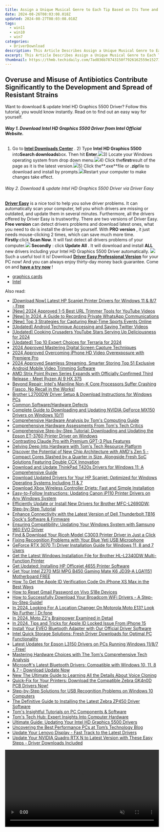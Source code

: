 ```yaml
---
title: Assign a Unique Musical Genre to Each Tip Based on Its Tone and Message;
date: 2024-08-26T08:03:08.018Z
updated: 2024-08-27T08:03:08.018Z
tags:
  - win11
  - win10
  - win7
categories:
  - DriverDownload
description: This Article Describes Assign a Unique Musical Genre to Each Tip Based on Its Tone and Message;
excerpt: This Article Describes Assign a Unique Musical Genre to Each Tip Based on Its Tone and Message;
thumbnail: https://thmb.techidaily.com/7ad836b78743150f7926162559e15271095acf4f64d610e7943b29ad8777b2c6.jpg
---
```


## Overuse and Misuse of Antibiotics Contribute Significantly to the Development and Spread of Resistant Strains

Want to download & update Intel HD Graphics 5500 Driver? Follow this tutorial, you would know instantly. Read on to find out an easy way for yourself.

###### **Way 1\. Download Intel HD Graphics 5500 Driver from Intel Official Website.**

1) Go to **[Intel Downloads Center](https://downloadcenter.intel.com/)** . 2) Type **Intel HD Graphics 5500** into**Search downloads**box. Then hit **Enter**.![](https://images.drivereasy.com/wp-content/uploads/2017/02/1-17.png)3) Locate your Windows operating system from drop down menu.![](https://images.drivereasy.com/wp-content/uploads/2017/02/2-16.png)4) Click the**first**result of the page as it is the latest version.![](https://images.drivereasy.com/wp-content/uploads/2017/02/3-10.png)5) Click the**.exe**file or **.zip**file to download and install by prompts.![](https://images.drivereasy.com/wp-content/uploads/2017/02/4-10.png)Restart your computer to make changes take effect.

###### Way 2\. Download & update Intel HD Graphics 5500 Driver via Driver Easy

[**Driver Easy**](https://tools.techidaily.com/drivereasy/download/)  is a nice tool to help you solve driver problems. It can automatically scan your computer, tell you which drivers are missing or outdated, and update them in several minutes. Furthermore, all the drivers offered by Driver Easy is trustworthy. There are two versions of Driver Easy. **Free version**  can detect drivers problems and download latest ones, what you need to do is install the driver by yourself. With **PRO**   **version**  , it just needs mouse-clicking 2 times, which can save much more time. **Firstly**:click **Scan Now**. It will fast detect all drivers problems of your computer.![](https://images.drivereasy.com/wp-content/uploads/2017/02/SCAN2-1.jpg) **Secondly** : click **Update All** . It will download and install **ALL**  new drivers including your Intel HD Graphics 5500 Driver automatically. ![](https://images.drivereasy.com/wp-content/uploads/2017/02/Intel-5500.jpg) Such a useful tool it is! Download [**Driver Easy Professional Version**](https://tools.techidaily.com/drivereasy/download/)  for your PC now! And you can always enjoy thirty-day money back guarantee. Come on and [**have a try now**](https://tools.techidaily.com/drivereasy/download/) !

* [graphics cards](https://tools.techidaily.com/drivereasy/download/)
* [Intel](https://tools.techidaily.com/drivereasy/download/)

<ins class="adsbygoogle"
     style="display:block"
     data-ad-format="autorelaxed"
     data-ad-client="ca-pub-7571918770474297"
     data-ad-slot="1223367746"></ins>



<ins class="adsbygoogle"
     style="display:block"
     data-ad-client="ca-pub-7571918770474297"
     data-ad-slot="8358498916"
     data-ad-format="auto"
     data-full-width-responsive="true"></ins>

<span class="atpl-alsoreadstyle">Also read:</span>
<div><ul>
<li><a href="https://hardware-help.techidaily.com/download-now-latest-hp-scanjet-printer-drivers-for-windows-11-and-87-free/"><u>[Download Now] Latest HP Scanjet Printer Drivers for Windows 11 & 8/7 - Free</u></a></li>
<li><a href="https://youtube-docs.techidaily.com/024-approved-1-5-best-url-trimmer-tools-for-youtube-videos/"><u>[New] 2024 Approved  1-5 Best URL Trimmer Tools for YouTube Videos</u></a></li>
<li><a href="https://visual-screen-recording.techidaily.com/new-in-2024-a-guide-to-recording-private-whatsapp-communications/"><u>[New] In 2024, A Guide to Recording Private WhatsApp Communications</u></a></li>
<li><a href="https://screen-video-capture.techidaily.com/new-top-3-strategies-for-capturing-real-time-sports-events-online/"><u>[New] Top 3 Strategies for Capturing Real-Time Sports Events Online</u></a></li>
<li><a href="https://twitter-videos.techidaily.com/updated-android-technique-accessing-and-saving-twitter-videos/"><u>[Updated] Android Technique  Accessing and Saving Twitter Videos</u></a></li>
<li><a href="https://facebook-record-videos.techidaily.com/updated-cooking-crusaders-youtube-stars-serving-up-deliciousness-for-2024/"><u>[Updated] Cooking Crusaders  YouTube Stars Serving Up Deliciousness for 2024</u></a></li>
<li><a href="https://screen-activity-recording.techidaily.com/updated-top-10-expert-choices-for-terraria-for-2024/"><u>[Updated] Top 10 Expert Choices for Terraria for 2024</u></a></li>
<li><a href="https://video-capture.techidaily.com/2024-approved-mastering-digital-screen-capture-techniques/"><u>2024 Approved  Mastering Digital Screen Capture Techniques</u></a></li>
<li><a href="https://extra-guidance.techidaily.com/2024-approved-overcoming-iphone-hd-video-overexposure-with-premiere-pro/"><u>2024 Approved  Overcoming iPhone HD Video Overexposure with Premiere Pro</u></a></li>
<li><a href="https://fox-cloud.techidaily.com/2024-approved-seamless-streaming-smarter-storing-top-51-exclusive-android-mobile-video-trimming-software/"><u>2024 Approved  Seamless Streaming, Smarter Storing  Top 51 Exclusive Android Mobile Video Trimming Software</u></a></li>
<li><a href="https://hardware-help.techidaily.com/amd-strix-point-ryzen-series-expands-with-officially-confirmed-third-release-meet-ryzen-ai-9-hx-375/"><u>AMD Strix Point Ryzen Series Expands with Officially Confirmed Third Release - Meet Ryzen AI 9 HX 375</u></a></li>
<li><a href="https://hardware-help.techidaily.com/1723262311927-beyond-repair-intels-mainline-non-k-core-processors-suffer-crashing-fiasco-no-recall-in-the-works/"><u>Beyond Repair: Intel's Mainline Non-K Core Processors Suffer Crashing Fiasco, No Recall in the Works!</u></a></li>
<li><a href="https://hardware-help.techidaily.com/brother-l2700dw-driver-setup-and-download-instructions-for-windows-pcs/"><u>Brother L2700DW Driver Setup & Download Instructions for Windows PCs</u></a></li>
<li><a href="https://hardware-help.techidaily.com/common-softwarehardware-defects/"><u>Common Software/Hardware Defects</u></a></li>
<li><a href="https://hardware-help.techidaily.com/complete-guide-to-downloading-and-updating-nvidia-geforce-mx150-drivers-on-windows-1011/"><u>Complete Guide to Downloading and Updating NVIDIA GeForce MX150 Drivers on Windows 10/11</u></a></li>
<li><a href="https://hardware-help.techidaily.com/comprehensive-hardware-analysis-by-toms-computing-guide/"><u>Comprehensive Hardware Analysis by Tom's Computing Guide</u></a></li>
<li><a href="https://hardware-help.techidaily.com/comprehensive-hardware-assessments-from-toms-tech-critics/"><u>Comprehensive Hardware Assessments From Tom's Tech Critics</u></a></li>
<li><a href="https://win-dash.techidaily.com/comprehensive-step-by-step-tutorial-downloading-and-updating-the-epson-et-3760-printer-driver-on-windows/"><u>Comprehensive Step-by-Step Tutorial: Downloading and Updating the Epson ET-3760 Printer Driver on Windows</u></a></li>
<li><a href="https://tech-savvy.techidaily.com/contrasting-claude-pro-with-premium-gpt-3-plus-features/"><u>Contrasting Claude Pro with Premium GPT-3 Plus Features</u></a></li>
<li><a href="https://hardware-help.techidaily.com/delving-deep-into-hardware-with-toms-tech-resource-platform/"><u>Delving Deep Into Hardware with Tom's Tech Resource Platform</u></a></li>
<li><a href="https://hardware-help.techidaily.com/discover-the-potential-of-new-chip-architecture-with-amds-zen-5-compact-cores-slashed-by-a-quarter-in-size-alongside-fresh-soc-solutions-featuring-double-cc74/"><u>Discover the Potential of New Chip Architecture with AMD's Zen 5 - Compact Cores Slashed by a Quarter in Size, Alongside Fresh SoC Solutions Featuring Double CCX Innovation</u></a></li>
<li><a href="https://hardware-help.techidaily.com/download-and-update-thinkpad-t420s-drivers-for-windows-11-a-comprehensive-guide/"><u>Download and Update ThinkPad T420s Drivers for Windows 11: A Comprehensive Guide</u></a></li>
<li><a href="https://hardware-help.techidaily.com/download-updated-drivers-for-your-hp-scanjet-optimized-for-windows-operating-systems-including-11-and-7/"><u>Download Updated Drivers for Your HP Scanjet: Optimized for Windows Operating Systems Including 11 & 7</u></a></li>
<li><a href="https://hardware-help.techidaily.com/download-xbox-wireless-controller-driets-fast-and-simple-installation/"><u>Download Xbox Wireless Controller Driets: Fast and Simple Installation</u></a></li>
<li><a href="https://hardware-help.techidaily.com/easy-to-follow-instructions-updating-canon-ip110-printer-drivers-on-any-windows-system/"><u>Easy-to-Follow Instructions: Updating Canon iP110 Printer Drivers on Any Windows System</u></a></li>
<li><a href="https://hardware-help.techidaily.com/efficiently-update-or-install-new-drivers-for-brother-mfc-l2690dw-step-by-step-tutorial/"><u>Efficiently Update or Install New Drivers for Brother MFC-L2690DW: Step-by-Step Tutorial</u></a></li>
<li><a href="https://hardware-help.techidaily.com/enhance-connectivity-with-the-latest-version-of-dell-thunderbolt-tb16-docks-software-and-firmware/"><u>Enhance Connectivity with the Latest Version of Dell Thunderbolt TB16 Dock's Software & Firmware</u></a></li>
<li><a href="https://hardware-help.techidaily.com/ensuring-compatibility-updating-your-windows-system-with-samsung-960-evo-driver/"><u>Ensuring Compatibility: Updating Your Windows System with Samsung 960 EVO Driver</u></a></li>
<li><a href="https://hardware-help.techidaily.com/1722978562093-find-and-download-your-ricoh-model-c3003-printer-driver-in-just-a-click/"><u>Find & Download Your Ricoh Model C3003 Printer Driver in Just a Click</u></a></li>
<li><a href="https://sound-issues.techidaily.com/fixing-recognition-problems-with-your-blue-yeti-usb-microphone/"><u>Fixing Recognition Problems with Your Blue Yeti USB Microphone</u></a></li>
<li><a href="https://hardware-help.techidaily.com/geforce-rtx-3070-ti-driver-installation-guide-for-windows-11-8-and-7-users/"><u>GeForce RTX 3070 Ti Driver Installation Guide for Windows 11, 8 and 7 Users</u></a></li>
<li><a href="https://hardware-help.techidaily.com/get-the-latest-windows-installation-file-for-brother-hl-l2340dw-multi-function-printer/"><u>Get the Latest Windows Installation File for Brother HL-L2340DW Multi-Function Printer</u></a></li>
<li><a href="https://hardware-help.techidaily.com/get-updated-installing-hp-officejet-4655-printer-software/"><u>Get Updated: Installing HP Officejet 4655 Printer Software</u></a></li>
<li><a href="https://hardware-help.techidaily.com/1722966569752-get-your-intel-z270-msi-mpg-b450-gaming-mate-k6-jd39-a-lga1151-motherboard-free/"><u>Get Your Intel Z270 MSI MPG B450 Gaming Mate K6 JD39-A LGA1151 Motherboard FREE</u></a></li>
<li><a href="https://apple-account.techidaily.com/how-to-get-the-apple-id-verification-code-on-iphone-xs-max-in-the-best-ways-by-drfone-ios/"><u>How To Get the Apple ID Verification Code On iPhone XS Max in the Best Ways</u></a></li>
<li><a href="https://unlock-android.techidaily.com/how-to-reset-gmail-password-on-vivo-s18e-devices-by-drfone-android/"><u>How to Reset Gmail Password on Vivo S18e Devices</u></a></li>
<li><a href="https://hardware-help.techidaily.com/how-to-successfully-download-your-broadcom-wifi-drivers-a-step-by-step-guide/"><u>How to Successfully Download Your Broadcom WiFi Drivers - A Step-by-Step Guide!</u></a></li>
<li><a href="https://phone-solutions.techidaily.com/in-2024-looking-for-a-location-changer-on-motorola-moto-e13-look-no-further-drfone-by-drfone-virtual-android/"><u>In 2024, Looking For A Location Changer On Motorola Moto E13? Look No Further | Dr.fone</u></a></li>
<li><a href="https://extra-guidance.techidaily.com/in-2024-moto-z2s-brainpower-examined-in-detail/"><u>In 2024, Moto Z2's Brainpower Examined in Detail</u></a></li>
<li><a href="https://apple-account.techidaily.com/in-2024-tips-and-tricks-for-apple-id-locked-issue-from-iphone-15-by-drfone-ios/"><u>In 2024, Tips and Tricks for Apple ID Locked Issue From iPhone 15</u></a></li>
<li><a href="https://hardware-help.techidaily.com/install-your-eveo-bluetooth-adapter-with-our-official-driver-software/"><u>Install Your EVEO Bluetooth Adapter with Our Official Driver Software</u></a></li>
<li><a href="https://hardware-help.techidaily.com/intel-quick-storage-solutions-fresh-driver-downloads-for-optimal-pc-functionality/"><u>Intel Quick Storage Solutions: Fresh Driver Downloads for Optimal PC Functionality</u></a></li>
<li><a href="https://hardware-help.techidaily.com/1722977457126-latest-updates-for-epson-l3150-drivers-on-pcs-running-windows-1187-free/"><u>Latest Updates for Epson L3150 Drivers on PCs Running Windows 11/8/7 - Free!</u></a></li>
<li><a href="https://hardware-help.techidaily.com/mastering-hardware-choices-with-the-toms-comprehensive-tech-analysis/"><u>Mastering Hardware Choices with The Tom's Comprehensive Tech Analysis</u></a></li>
<li><a href="https://hardware-help.techidaily.com/1722973825135-microsofts-latest-bluetooth-drivers-compatible-with-windows-10-11-8-and-7-download-update-now/"><u>Microsoft's Latest Bluetooth Drivers: Compatible with Windows 10, 11, 8 & 7 – Download Update Now</u></a></li>
<li><a href="https://ai-voice.techidaily.com/new-the-ultimate-guide-to-learning-all-the-details-about-voice-cloning/"><u>New The Ultimate Guide to Learning All the Details About Voice Cloning</u></a></li>
<li><a href="https://hardware-help.techidaily.com/quick-fix-for-your-printers-download-the-compatible-zebra-gk4n0d-pcb-drivers-now/"><u>Quick-Fix for Your Printers: Download the Compatible Zebra GK4n0D PCB Drivers Now!</u></a></li>
<li><a href="https://hardware-help.techidaily.com/step-by-step-solutions-for-usb-recognition-problems-on-windows-10-computers/"><u>Step-by-Step Solutions for USB Recognition Problems on Windows 10 Computers</u></a></li>
<li><a href="https://hardware-help.techidaily.com/the-definitive-guide-to-installing-the-latest-zebra-zp450-driver-software/"><u>The Definitive Guide to Installing the Latest Zebra ZP450 Driver Software</u></a></li>
<li><a href="https://hardware-help.techidaily.com/toms-insightful-tutorials-on-pc-components-and-software/"><u>Tom's Insightful Tutorials on PC Components & Software</u></a></li>
<li><a href="https://hardware-help.techidaily.com/toms-tech-hub-expert-insights-into-computer-hardware/"><u>Tom's Tech Hub: Expert Insights Into Computer Hardware</u></a></li>
<li><a href="https://hardware-help.techidaily.com/ultimate-guide-updating-your-intel-hd-graphics-5500-drivers/"><u>Ultimate Guide: Updating Your Intel HD Graphics 5500 Drivers</u></a></li>
<li><a href="https://hardware-help.techidaily.com/uncovering-the-best-performance-pcs-at-toms-technology-blog/"><u>Uncovering the Best Performance PCs at Tom’s Technology Blog</u></a></li>
<li><a href="https://hardware-help.techidaily.com/update-your-lenovo-display-fast-track-to-the-latest-drivers/"><u>Update Your Lenovo Display - Fast Track to the Latest Drivers</u></a></li>
<li><a href="https://hardware-help.techidaily.com/1722978662616-update-your-nvidia-quadro-rtx-n-to-latest-version-with-these-easy-steps-driver-downloads-included/"><u>Update Your NVIDIA Quadro RTX N to Latest Version with These Easy Steps - Driver Downloads Included</u></a></li>
</ul></div>

<!-- affiliate ads begin -->
<a href="https://secure.2checkout.com/order/checkout.php?PRODS=36506229&QTY=1&AFFILIATE=108875&CART=1"><video width="100%" height="" class="rounded-t-md shadow-lg relative z-20" controls="" autoplay="" loop="" muted="" playsinline="" webkit-playinginline="">
<source type="video/mp4" src="https://aidaform.com/images/videos/aidaform-welcome-site.mp4"><source type="video/webm" src="https://aidaform.com/images/videos/aidaform-welcome-site.webm"></video></a>
<!-- affiliate ads end -->